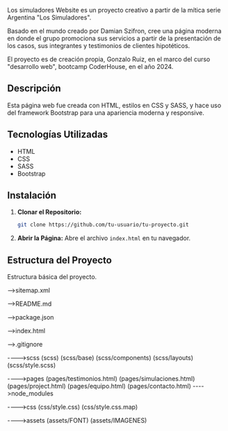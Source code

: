 Los simuladores Website es un proyecto creativo a partir de la mítica serie Argentina "Los Simuladores". 

Basado en el mundo creado por Damian Szifron, cree una página moderna en donde el grupo promociona sus servicios a partir de la presentación de los casos, sus integrantes y testimonios de clientes hipotéticos. 

El proyecto es de creación propia, Gonzalo Ruiz, en el marco del curso "desarrollo web", bootcamp CoderHouse, en el año 2024. 



## Descripción

Esta página web fue creada con HTML, estilos en CSS y SASS, y hace uso del framework Bootstrap para una apariencia moderna y responsive.

## Tecnologías Utilizadas

- HTML
- CSS
- SASS
- Bootstrap

## Instalación

1. **Clonar el Repositorio:**
    ```bash
    git clone https://github.com/tu-usuario/tu-proyecto.git
    ```

2. **Abrir la Página:**
    Abre el archivo `index.html` en tu navegador.

## Estructura del Proyecto

Estructura básica del proyecto.

-->sitemap.xml

-->README.md

-->package.json

-->index.html

-->.gitignore

---->scss 
        (scss) 
        (scss/base) 
        (scss/components) 
        (scss/layouts) 
        (scss/style.scss)

---->pages 
        (pages/testimonios.html) 
        (pages/simulaciones.html) 
        (pages/project.html) 
        (pages/equipo.html) 
        (pages/contacto.html)
---->node_modules

---->css 
        (css/style.css) 
        (css/style.css.map)

---->assets
        (assets/FONT) 
        (assets/IMAGENES)

